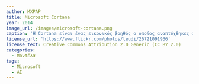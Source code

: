 ```yaml
---
author: MXPAP
title: Microsoft Cortana
year: 2014
image_url: /images/microsoft-cortana.png
caption: 'Η Cortana είναι ένας εικονικός βοηθός ο οποίος αναπτύχθηκες απο την Microsoft και χρησιμοποιεί τον περιηγητή διαδικτύου Microsoft Edge για να εκτελέσει διεργασίες απαντώντας στις ερωτήσεις του χρήστη.'
license_url: 'https://www.flickr.com/photos/teudi/26721091936'
license_text: Creative Commons Attribution 2.0 Generic (CC BY 2.0)
categories:
  - Μοντέλα 
tags:
  - Microsoft
  - AI
---
```

